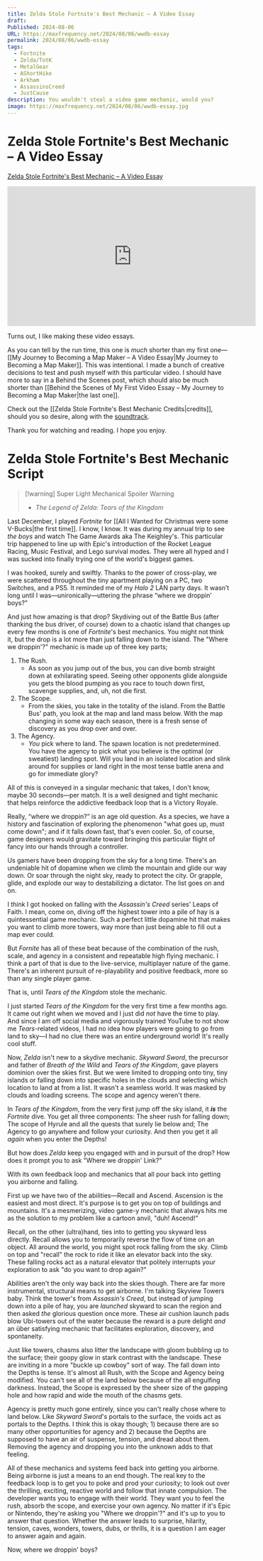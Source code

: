 ```yaml
---
title: Zelda Stole Fortnite's Best Mechanic – A Video Essay
draft: 
Published: 2024-08-06
URL: https://maxfrequency.net/2024/08/06/wwdb-essay
permalink: 2024/08/06/wwdb-essay
tags:
  - Fortnite
  - Zelda/TotK
  - MetalGear
  - AShortHike
  - Arkham
  - AssassinsCreed
  - JustCause
description: You wouldn't steal a video game mechanic, would you?
image: https://maxfrequency.net/2024/08/06/wwdb-essay.jpg
---
```

# Zelda Stole Fortnite's Best Mechanic – A Video Essay

[Zelda Stole Fortnite's Best Mechanic – A Video Essay](https://youtu.be/kc2l_9Fdpek)

<div class=iframe-container>
<iframe width="560" height="315" src="https://www.youtube-nocookie.com/embed/kc2l_9Fdpek?si=KdwbluXQWkiSxOSK" title="YouTube video player" frameborder="0" allow="accelerometer; autoplay; clipboard-write; encrypted-media; gyroscope; picture-in-picture; web-share" referrerpolicy="strict-origin-when-cross-origin" allowfullscreen></iframe>
</div>

Turns out, I like making these video essays.

As you can tell by the run time, this one is *much* shorter than my first one—[[My Journey to Becoming a Map Maker – A Video Essay|My Journey to Becoming a Map Maker]]. This was intentional. I made a bunch of creative decisions to test and push myself with this particular video. I should have more to say in a Behind the Scenes post, which should also be much shorter than [[Behind the Scenes of My First Video Essay – My Journey to Becoming a Map Maker|the last one]].

Check out the [[Zelda Stole Fortnite's Best Mechanic Credits|credits]], should you so desire, along with the [soundtrack](https://youtube.com/playlist?list=PLxCxW3Sbhy5ZrUAMvZBY67HVL15BDlXNL). 

Thank you for watching and reading. I hope you enjoy.

# Zelda Stole Fortnite's Best Mechanic Script

>[!warning] Super Light Mechanical Spoiler Warning
>- *The Legend of Zelda: Tears of the Kingdom*

Last December, I played *Fortnite* for [[All I Wanted for Christmas were some V-Bucks|the first time]]. I know, I know. It was during my annual trip to see *the boys* and watch The Game Awards aka The Keighley's. This particular trip happened to line up with Epic's introduction of the Rocket League Racing, Music Festival, and Lego survival modes. They were all hyped and I was sucked into finally trying one of the world's biggest games.

I was hooked, surely and swiftly. Thanks to the power of cross-play, we were scattered throughout the tiny apartment playing on a PC, two Switches, and a PS5. It reminded me of my *Halo 2* LAN party days. It wasn’t long until I was—unironically—uttering the phrase “where we droppin’ boys?”

And just how amazing is that drop? Skydiving out of the Battle Bus (after thanking the bus driver, of course) down to a chaotic island that changes up every few months is one of *Fortnite*'s best mechanics. You might not think it, but the drop is a lot more than just falling down to the island. The "Where we droppin'?" mechanic is made up of three key parts; 

1. The Rush.
	- As soon as you jump out of the bus, you can dive bomb straight down at exhilarating speed. Seeing other opponents glide alongside you gets the blood pumping as you race to touch down first, scavenge supplies, and, uh, not die first.
2. The Scope.
	- From the skies, you take in the totality of the island. From the Battle Bus' path, you look at the map and land mass below. With the map changing in some way each season, there is a fresh sense of discovery as you drop over and over.
3. The Agency.
	- *You* pick where to land. The spawn location is not predetermined. You have the agency to pick what you believe is the optimal (or sweatiest) landing spot. Will you land in an isolated location and slink around for supplies or land right in the most tense battle arena and go for immediate glory?

All of this is conveyed in a singular mechanic that takes, I don't know, maybe 30 seconds—per match. It is a well designed and tight mechanic that helps reinforce the addictive feedback loop that is a Victory Royale.

Really, “where we droppin?” is an age old question. As a species, we have a history and fascination of exploring the phenomenon "what goes up, must come down"; and if it falls down fast, that's even cooler. So, of course, game designers would gravitate toward bringing this particular flight of fancy into our hands through a controller. 

Us gamers have been dropping from the sky for a long time. There's an undeniable hit of dopamine when we climb the mountain and glide our way down. Or soar through the night sky, ready to protect the city. Or grapple, glide, and explode our way to destabilizing a dictator. The list goes on and on.

I think I got hooked on falling with the *Assassin's Creed* series' Leaps of Faith. I mean, come on, diving off the highest tower into a pile of hay is a quintessential game mechanic. Such a perfect little dopamine hit that makes you want to climb more towers, way more than just being able to fill out a map ever could. 

But *Fornite* has all of these beat because of the combination of the rush, scale, and agency in a consistent and repeatable high flying mechanic. I think a part of that is due to the live-service, multiplayer nature of the game. There's an inherent pursuit of re-playability and positive feedback, more so than any single player game.

That is, until *Tears of the Kingdom* stole the mechanic.

I just started *Tears of the Kingdom* for the very first time a few months ago. It came out right when we moved and I just did *not* have the time to play. And since I am off social media and vigorously trained YouTube to not show me *Tears*-related videos, I had no idea how players were going to go from land to sky—I had no clue there was an entire underground world! It's really cool stuff.

Now, *Zelda* isn't new to a skydive mechanic. *Skyward Sword*, the precursor and father of *Breath of the Wild* and *Tears of the Kingdom*, gave players dominion over the skies first. But we were limited to dropping onto tiny, tiny islands or falling down into specific holes in the clouds and selecting which location to land at from a list. It wasn't a seamless world. It was masked by clouds and loading screens. The scope and agency weren't there.

In *Tears of the Kingdom*, from the very first jump off the sky island, it ***is*** the *Fortnite* dive. You get all three components: The sheer rush for falling down; The scope of Hyrule and all the quests that surely lie below and; The Agency to go anywhere and follow your curiosity. And then you get it all *again* when you enter the Depths!

But how does *Zelda* keep you engaged with and in pursuit of the drop? How does it prompt you to ask "Where we droppin' Link?"

With its own feedback loop and mechanics that all pour back into getting you airborne and falling. 

First up we have two of the abilities—Recall and Ascend. Ascension is the easiest and most direct. It's purpose is to get you on top of buildings and mountains. It's a mesmerizing, video game-y mechanic that always hits me as the solution to my problem like a cartoon anvil, "duh! Ascend!" 

Recall, on the other (ultra)hand, ties into to getting you skyward less directly. Recall allows you to temporarily reverse the flow of time on an object. All around the world, you might spot rock falling from the sky. Climb on top and "recall" the rock to ride it like an elevator back into the sky. These falling rocks act as a natural elevator that politely interrupts your exploration to ask "do you want to drop again?" 

Abilities aren't the only way back into the skies though. There are far more instrumental, structural means to get airborne. I'm talking Skyview Towers baby. Think the tower's from *Assassin's Creed*, but instead of jumping down into a pile of hay, you are *launched* skyward to scan the region and then asked *the* glorious question once more. These air cushion launch pads blow Ubi-towers out of the water because the reward is a pure delight *and* an über satisfying mechanic that facilitates exploration, discovery, and spontaneity. 

Just like towers, chasms also litter the landscape with gloom bubbling up to the surface; their goopy glow in stark contrast with the landscape. These are inviting in a more "buckle up cowboy" sort of way. The fall down into the Depths is tense. It's almost all Rush, with the Scope and Agency being modified. You can't see all of the land below because of the all engulfing darkness. Instead, the Scope is expressed by the sheer size of the gapping hole and how rapid and wide the mouth of the chasms gets. 

Agency is pretty much gone entirely, since you can't really chose where to land below. Like *Skyward Sword*'s portals to the surface, the voids act as portals to the Depths. I think this is okay though; 1) because there are so many other opportunities for agency and 2) because the Depths are supposed to have an air of suspense, tension, and dread about them. Removing the agency and dropping you into the unknown adds to that feeling.

All of these mechanics and systems feed back into getting you airborne. Being airborne is just a means to an end though. The real key to the feedback loop is to get you to poke and prod your curiosity; to look out over the thrilling, exciting, reactive world and follow that innate compulsion. The developer wants you to engage with their world. They want you to feel the rush, absorb the scope, and exercise your own agency. No matter if it's Epic or Nintendo, they're asking you "Where we droppin'?" and it's up to you to answer that question. Whether the answer leads to surprise, hilarity, tension, caves, wonders, towers, dubs, or thrills, it is a question I am eager to answer again and again. 

Now, where we droppin' boys?